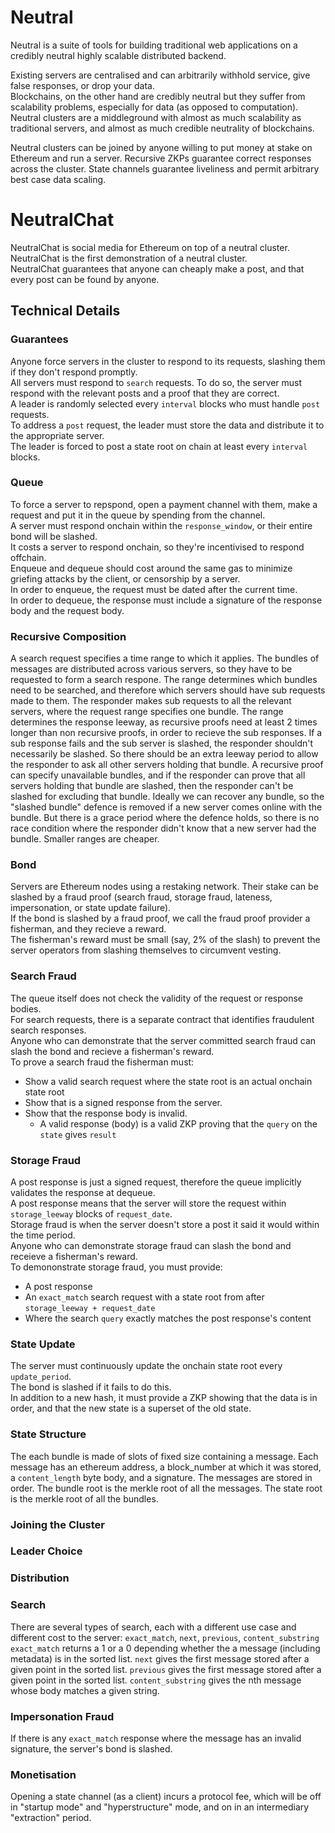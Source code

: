 # Neutral

Neutral is a suite of tools for building traditional web applications on a credibly neutral highly scalable distributed backend.

Existing servers are centralised and can arbitrarily withhold service, give false responses, or drop your data.<br/>
Blockchains, on the other hand are credibly neutral but they suffer from scalability problems, especially for data (as opposed to computation).<br/>
Neutral clusters are a middleground with almost as much scalability as traditional servers, and almost as much credible neutrality of blockchains.<br/>

Neutral clusters can be joined by anyone willing to put money at stake on Ethereum and run a server. 
Recursive ZKPs guarantee correct responses across the cluster.
State channels guarantee liveliness and permit arbitrary best case data scaling.

# NeutralChat

NeutralChat is social media for Ethereum on top of a neutral cluster.<br/>
NeutralChat is the first demonstration of a neutral cluster.<br/>
NeutralChat guarantees that anyone can cheaply make a post, and that every post can be found by anyone.<br/>

## Technical Details

### Guarantees

Anyone force servers in the cluster to respond to its requests, slashing them if they don't respond promptly.<br/>
All servers must respond to `search` requests. To do so, the server must respond with the relevant posts and a proof that they are correct.<br/>
A leader is randomly selected every `interval` blocks who must handle `post` requests.<br/>
To address a `post` request, the leader must store the data and distribute it to the appropriate server.<br/>
The leader is forced to post a state root on chain at least every `interval` blocks.<br/>

### Queue

To force a server to repspond, open a payment channel with them, make a request and put it in the queue by spending from the channel.<br/>
A server must respond onchain within the `response_window`, or their entire bond will be slashed.<br/>
It costs a server to respond onchain, so they're incentivised to respond offchain.<br/>
Enqueue and dequeue should cost around the same gas to minimize griefing attacks by the client, or censorship by a server.<br/>
In order to enqueue, the request must be dated after the current time.<br/>
In order to dequeue, the response must include a signature of the response body and the request body.<br/>

### Recursive Composition

A search request specifies a time range to which it applies.
The bundles of messages are distributed across various servers, so they have to be requested to form a search respone.
The range determines which bundles need to be searched, and therefore which servers should have sub requests made to them.
The responder makes sub requests to all the relevant servers, where the request range specifies one bundle.
The range determines the response leeway, as recursive proofs need at least 2 times longer than non recursive proofs, in order to recieve the sub responses.
If a sub response fails and the sub server is slashed, the responder shouldn't necessarily be slashed. So there should be an extra leeway period to allow the responder to ask all other servers holding that bundle.
A recursive proof can specify unavailable bundles, and if the responder can prove that all servers holding that bundle are slashed, then the responder can't be slashed for excluding that bundle.
Ideally we can recover any bundle, so the "slashed bundle" defence is removed if a new server comes online with the bundle. But there is a grace period where the defence holds, so there is no race condition where the responder didn't know that a new server had the bundle.
Smaller ranges are cheaper.

### Bond

Servers are Ethereum nodes using a restaking network.
Their stake can be slashed by a fraud proof (search fraud, storage fraud, lateness, impersonation, or state update failure).<br/>
If the bond is slashed by a fraud proof, we call the fraud proof provider a fisherman, and they recieve a reward.<br/>
The fisherman's reward must be small (say, 2% of the slash) to prevent the server operators from slashing themselves to circumvent vesting.<br/>

### Search Fraud

The queue itself does not check the validity of the request or response bodies.<br/>
For search requests, there is a separate contract that identifies fraudulent search responses.<br/>
Anyone who can demonstrate that the server committed search fraud can slash the bond and recieve a fisherman's reward.<br/>
To prove a search fraud the fisherman must:<br/>
 - Show a valid search request where the state root is an actual onchain state root<br/>
 - Show that is a signed response from the server.<br/>
 - Show that the response body is invalid.<br/>
     - A valid response (body) is a valid ZKP proving that the `query` on the `state` gives `result`<br/>

### Storage Fraud

A post response is just a signed request, therefore the queue implicitly validates the response at dequeue.<br/>
A post response means that the server will store the request within `storage_leeway` blocks of `request_date`.<br/>
Storage fraud is when the server doesn't store a post it said it would within the time period.<br/>
Anyone who can demonstrate storage fraud can slash the bond and receieve a fisherman's reward.<br/>
To demononstrate storage fraud, you must provide:<br/>
 - A post response<br/>
 - An `exact_match` search request with a state root from after `storage_leeway + request_date`<br/>
 - Where the search `query` exactly matches the post response's content<br/>

### State Update

The server must continuously update the onchain state root every `update_period`.<br/>
The bond is slashed if it fails to do this.<br/>
In addition to a new hash, it must provide a ZKP showing that the data is in order, and that the new state is a superset of the old state.

### State Structure

The each bundle is made of slots of fixed size containing a message.
Each message has an ethereum address, a block_number at which it was stored, a `content_length` byte body, and a signature.
The messages are stored in order.
The bundle root is the merkle root of all the messages.
The state root is the merkle root of all the bundles.

### Joining the Cluster

### Leader Choice

### Distribution

### Search

There are several types of search, each with a different use case and different cost to the server:
    `exact_match`, `next`, `previous`, `content_substring`
`exact_match` returns a 1 or a 0 depending whether the a message (including metadata) is in the sorted list.
`next` gives the first message stored after a given point in the sorted list.
`previous` gives the first message stored after a given point in the sorted list.
`content_substring` gives the nth message whose body matches a given string.

### Impersonation Fraud

If there is any `exact_match` response where the message has an invalid signature, the server's bond is slashed.

### Monetisation

Opening a state channel (as a client) incurs a protocol fee, which will be off in "startup mode" and "hyperstructure" mode, and on in an intermediary "extraction" period.